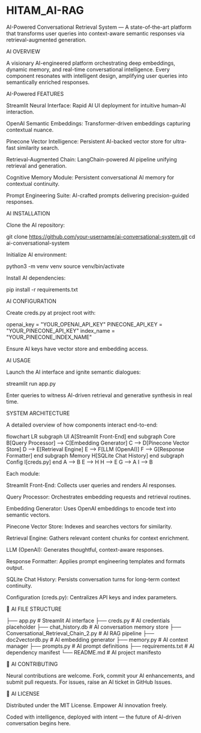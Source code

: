 # HITAM_AI-RAG
AI-Powered Conversational Retrieval System — A state-of-the-art platform that transforms user queries into context-aware semantic responses via retrieval-augmented generation.

AI OVERVIEW

A visionary AI-engineered platform orchestrating deep embeddings, dynamic memory, and real-time conversational intelligence. Every component resonates with intelligent design, amplifying user queries into semantically enriched responses.

 AI-Powered FEATURES

Streamlit Neural Interface: Rapid AI UI deployment for intuitive human–AI interaction.

OpenAI Semantic Embeddings: Transformer-driven embeddings capturing contextual nuance.

Pinecone Vector Intelligence: Persistent AI-backed vector store for ultra-fast similarity search.

Retrieval-Augmented Chain: LangChain-powered AI pipeline unifying retrieval and generation.

Cognitive Memory Module: Persistent conversational AI memory for contextual continuity.

Prompt Engineering Suite: AI-crafted prompts delivering precision-guided responses.

 AI INSTALLATION

Clone the AI repository:

git clone https://github.com/your-username/ai-conversational-system.git
cd ai-conversational-system

Initialize AI environment:

python3 -m venv venv
source venv/bin/activate

Install AI dependencies:

pip install -r requirements.txt

 AI CONFIGURATION

Create creds.py at project root with:

openai_key = "YOUR_OPENAI_API_KEY"
PINECONE_API_KEY = "YOUR_PINECONE_API_KEY"
index_name = "YOUR_PINECONE_INDEX_NAME"

Ensure AI keys have vector store and embedding access.

AI USAGE

Launch the AI interface and ignite semantic dialogues:

streamlit run app.py

Enter queries to witness AI-driven retrieval and generative synthesis in real time.

 SYSTEM ARCHITECTURE

A detailed overview of how components interact end-to-end:

flowchart LR
    subgraph UI
        A[Streamlit Front-End]
    end
    subgraph Core
        B[Query Processor] --> C[Embedding Generator]
        C --> D[Pinecone Vector Store]
        D --> E[Retrieval Engine]
        E --> F[LLM (OpenAI)]
        F --> G[Response Formatter]
    end
    subgraph Memory
        H[SQLite Chat History]
    end
    subgraph Config
        I[creds.py]
    end
    A --> B
    E --> H
    H --> E
    G --> A
    I --> B

Each module:

Streamlit Front-End: Collects user queries and renders AI responses.

Query Processor: Orchestrates embedding requests and retrieval routines.

Embedding Generator: Uses OpenAI embeddings to encode text into semantic vectors.

Pinecone Vector Store: Indexes and searches vectors for similarity.

Retrieval Engine: Gathers relevant content chunks for context enrichment.

LLM (OpenAI): Generates thoughtful, context-aware responses.

Response Formatter: Applies prompt engineering templates and formats output.

SQLite Chat History: Persists conversation turns for long-term context continuity.

Configuration (creds.py): Centralizes API keys and index parameters.

📁 AI FILE STRUCTURE

├── app.py              # Streamlit AI interface
├── creds.py            # AI credentials placeholder
├── chat_history.db     # AI conversation memory store
├── Conversational_Retrieval_Chain_2.py  # AI RAG pipeline
├── doc2vectordb.py     # AI embedding generator
├── memory.py           # AI context manager
├── prompts.py          # AI prompt definitions
├── requirements.txt    # AI dependency manifest
└── README.md           # AI project manifesto

🤝 AI CONTRIBUTING

Neural contributions are welcome. Fork, commit your AI enhancements, and submit pull requests. For issues, raise an AI ticket in GitHub Issues.

📜 AI LICENSE

Distributed under the MIT License. Empower AI innovation freely.

Coded with intelligence, deployed with intent — the future of AI-driven conversation begins here.
